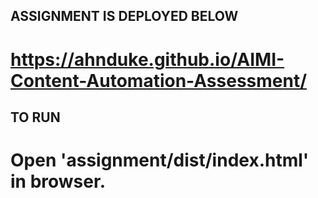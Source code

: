 ## ASSIGNMENT IS DEPLOYED BELOW
# https://ahnduke.github.io/AIMI-Content-Automation-Assessment/


## TO RUN 
# Open 'assignment/dist/index.html' in browser.
